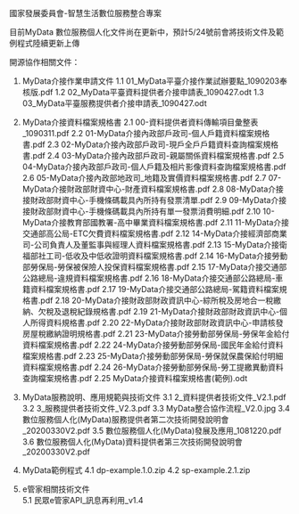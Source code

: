 國家發展委員會-智慧生活數位服務整合專案

目前MyData 數位服務個人化文件尚在更新中，預計5/24號前會將技術文件及範例程式陸續更新上傳

開源協作相關文件：
1. MyData介接作業申請文件
  1.1 01_MyData平臺介接作業試辦要點_1090203奉核版.pdf
  1.2 02_MyData平臺資料提供者介接申請表_1090427.odt
  1.3 03_MyData平臺服務提供者介接申請表_1090427.odt
  
2. MyData介接資料檔案規格書
  2.1 00-資料提供者資料傳輸項目彙整表_1090311.pdf
  2.2 01-MyData介接內政部戶政司-個人戶籍資料檔案規格書.pdf
  2.3 02-MyData介接內政部戶政司-現戶全戶戶籍資料查詢檔案規格書.pdf
  2.4 03-MyData介接內政部戶政司-親屬關係資料檔案規格書.pdf
  2.5 04-MyData介接內政部戶政司-個人戶籍及相片影像資料查詢檔案規格書.pdf
  2.6 05-MyData介接內政部地政司_地籍及實價資料檔案規格書.pdf
  2.7 07-MyData介接財政部財資中心-財產資料檔案規格書.pdf
  2.8 08-MyData介接接財政部財資中心-手機條碼載具內所持有發票清單.pdf
  2.9 09-MyData介接接財政部財資中心-手機條碼載具內所持有單一發票消費明細.pdf
  2.10 10-MyData介接教育部國教署-高中畢業資料檔案規格書.pdf
  2.11 11-MyData介接交通部高公局-ETC欠費資料檔案規格書.pdf
  2.12 14-MyData介接經濟部商業司-公司負責人及董監事與經理人資料檔案規格書.pdf
  2.13 15-MyData介接衛福部社工司-低收及中低收證明資料檔案規格書.pdf
  2.14 16-MyData介接勞動部勞保局-勞保被保險人投保資料檔案規格書.pdf
  2.15 17-MyData介接交通部公路總局-違規資料檔案規格書.pdf
  2.16 18-MyData介接交通部公路總局-車籍資料檔案規格書.pdf
  2.17 19-MyData介接交通部公路總局-駕籍資料檔案規格書.pdf
  2.18 20-MyData介接財政部財政資訊中心-綜所稅及房地合一稅繳納、欠稅及退稅紀錄規格書.pdf
  2.19 21-MyData介接財政部財政資訊中心-個人所得資料規格書.pdf
  2.20 22-MyData介接財政部財政資訊中心-申請核發房屋稅繳納證明規格書.pdf
  2.21 23-MyData介接勞動部勞保局-勞保年金給付資料檔案規格書.pdf
  2.22 24-MyData介接勞動部勞保局-國民年金給付資料檔案規格書.pdf
  2.23 25-MyData介接勞動部勞保局-勞保就保農保給付明細資料檔案規格書.pdf
  2.24 26-MyData介接勞動部勞保局-勞工提繳異動資料查詢檔案規格書.pdf
  2.25 MyData介接資料檔案規格書(範例).odt
  
3. MyData服務說明、應用規範與技術文件
  3.1 2_資料提供者技術文件_V2.1.pdf
  3.2 3_服務提供者技術文件_V2.3.pdf
  3.3 MyData整合協作流程_V2.0.jpg
  3.4 數位服務個人化(MyData)服務提供者第二次技術開發說明會_20200330V2.pdf
  3.5 數位服務個人化(MyData)發展及應用_1081220.pdf
  3.6 數位服務個人化(MyData)資料提供者第三次技術開發說明會_20200330V2.pdf
  
4. MyData範例程式
  4.1 dp-example.1.0.zip
  4.2 sp-example.2.1.zip

5. e管家相關技術文件   
  5.1 民眾e管家API_訊息再利用_v1.4
